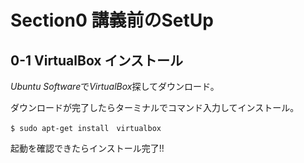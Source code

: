 # Section0 講義前のSetUp  
  
## 0-1 **VirtualBox** インストール  

 *Ubuntu Software*で*VirtualBox*探してダウンロード。

 ダウンロードが完了したらターミナルでコマンド入力してインストール。

  ``` $ sudo apt-get install　virtualbox ```

 起動を確認できたらインストール完了!!
